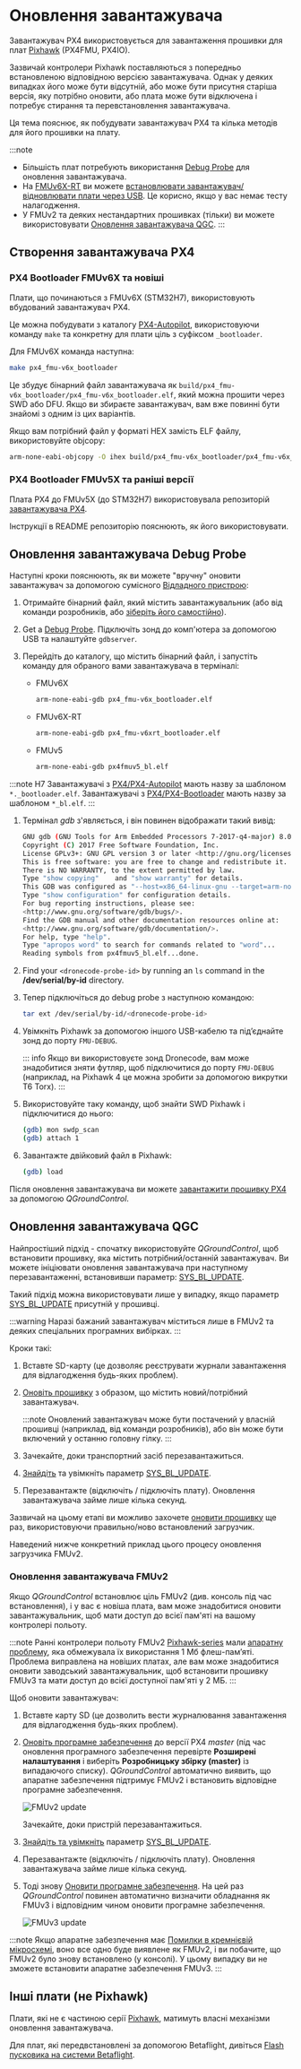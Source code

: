 # Оновлення завантажувача

Завантажувач PX4 використовується для завантаження прошивки для плат [Pixhawk](../flight_controller/pixhawk_series.md) (PX4FMU, PX4IO).

Зазвичай контролери Pixhawk поставляються з попередньо встановленою відповідною версією завантажувача. Однак у деяких випадках його може бути відсутній, або може бути присутня старіша версія, яку потрібно оновити, або плата може бути відключена і потребує стирання та перевстановлення завантажувача.

Ця тема пояснює, як побудувати завантажувач PX4 та кілька методів для його прошивки на плату.

:::note

- Більшість плат потребують використання [Debug Probe](#debug-probe-bootloader-update) для оновлення завантажувача.
- На [FMUv6X-RT](../flight_controller/pixhawk6x-rt.md) ви можете [встановлювати завантажувач/відновлювати плати через USB](bootloader_update_v6xrt.md). Це корисно, якщо у вас немає тесту налагодження.
- У FMUv2 та деяких нестандартних прошивках (тільки) ви можете використовувати [Оновлення завантажувача QGC](#qgc-bootloader-update).
:::

## Створення завантажувача PX4

### PX4 Bootloader FMUv6X та новіші

Плати, що починаються з FMUv6X (STM32H7), використовують вбудований завантажувач PX4.

Це можна побудувати з каталогу [PX4-Autopilot](https://github.com/PX4/PX4-Autopilot), використовуючи команду `make` та конкретну для плати ціль з суфіксом `_bootloader`.

Для FMUv6X команда наступна:

```sh
make px4_fmu-v6x_bootloader
```

Це збудує бінарний файл завантажувача як `build/px4_fmu-v6x_bootloader/px4_fmu-v6x_bootloader.elf`, який можна прошити через SWD або DFU. Якщо ви збираєте завантажувач, вам вже повинні бути знайомі з одним із цих варіантів.

Якщо вам потрібний файл у форматі HEX замість ELF файлу, використовуйте objcopy:

```sh
arm-none-eabi-objcopy -O ihex build/px4_fmu-v6x_bootloader/px4_fmu-v6x_bootloader.elf px4_fmu-v6x_bootloader.hex
```

### PX4 Bootloader FMUv5X та раніші версії

Плата PX4 до FMUv5X (до STM32H7) використовувала репозиторій [завантажувача PX4](https://github.com/PX4/Bootloader).

Інструкції в README репозиторію пояснюють, як його використовувати.

## Оновлення завантажувача Debug Probe

Наступні кроки пояснюють, як ви можете "вручну" оновити завантажувач за допомогою сумісного [Відладного пристрою](../debug/swd_debug.md#debug-probes-for-px4-hardware):

1. Отримайте бінарний файл, який містить завантажувальник (або від команди розробників, або [зіберіть його самостійно](#building-the-px4-bootloader)).

1. Get a [Debug Probe](../debug/swd_debug.md#debug-probes-for-px4-hardware). Підключіть зонд до комп'ютера за допомогою USB та налаштуйте `gdbserver`.

1. Перейдіть до каталогу, що містить бінарний файл, і запустіть команду для обраного вами завантажувача в терміналі:

   - FMUv6X

     ```sh
     arm-none-eabi-gdb px4_fmu-v6x_bootloader.elf
     ```

   - FMUv6X-RT

     ```sh
     arm-none-eabi-gdb px4_fmu-v6xrt_bootloader.elf
     ```

   - FMUv5

     ```sh
     arm-none-eabi-gdb px4fmuv5_bl.elf
     ```

:::note
H7 Завантажувачі з [PX4/PX4-Autopilot](https://github.com/PX4/PX4-Autopilot) мають назву за шаблоном `*._bootloader.elf`. Завантажувачі з [PX4/PX4-Bootloader](https://github.com/PX4/PX4-Bootloader) мають назву за шаблоном `*_bl.elf`.
:::

1. Термінал _gdb_ з'являється, і він повинен відображати такий вивід:

   ```sh
   GNU gdb (GNU Tools for Arm Embedded Processors 7-2017-q4-major) 8.0.50.20171128-git
   Copyright (C) 2017 Free Software Foundation, Inc.
   License GPLv3+: GNU GPL version 3 or later <http://gnu.org/licenses/gpl.html>
   This is free software: you are free to change and redistribute it.
   There is NO WARRANTY, to the extent permitted by law.
   Type "show copying"    and "show warranty" for details.
   This GDB was configured as "--host=x86_64-linux-gnu --target=arm-none-eabi".
   Type "show configuration" for configuration details.
   For bug reporting instructions, please see:
   <http://www.gnu.org/software/gdb/bugs/>.
   Find the GDB manual and other documentation resources online at:
   <http://www.gnu.org/software/gdb/documentation/>.
   For help, type "help".
   Type "apropos word" to search for commands related to "word"...
   Reading symbols from px4fmuv5_bl.elf...done.
   ```

1. Find your `<dronecode-probe-id>` by running an `ls` command in the **/dev/serial/by-id** directory.

1. Тепер підключіться до debug probe з наступною командою:

   ```sh
   tar ext /dev/serial/by-id/<dronecode-probe-id>
   ```

1. Увімкніть Pixhawk за допомогою іншого USB-кабелю та під’єднайте зонд до порту `FMU-DEBUG`.

   ::: info Якщо ви використовуєте зонд Dronecode, вам може знадобитися зняти футляр, щоб підключитися до порту `FMU-DEBUG` (наприклад, на Pixhawk 4 це можна зробити за допомогою викрутки T6 Torx).
:::

1. Використовуйте таку команду, щоб знайти SWD Pixhawk і підключитися до нього:

   ```sh
   (gdb) mon swdp_scan
   (gdb) attach 1
   ```

1. Завантажте двійковий файл в Pixhawk:

   ```sh
   (gdb) load
   ```

Після оновлення завантажувача ви можете [завантажити прошивку PX4](../config/firmware.md) за допомогою _QGroundControl_.

## Оновлення завантажувача QGC

Найпростіший підхід - спочатку використовуйте _QGroundControl_, щоб встановити прошивку, яка містить потрібний/останній завантажувач. Ви можете ініціювати оновлення завантажувача при наступному перезавантаженні, встановивши параметр: [SYS_BL_UPDATE](../advanced_config/parameter_reference.md#SYS_BL_UPDATE).

Такий підхід можна використовувати лише у випадку, якщо параметр [SYS_BL_UPDATE](../advanced_config/parameter_reference.md#SYS_BL_UPDATE) присутній у прошивці.

:::warning
Наразі бажаний завантажувач міститься лише в FMUv2 та деяких спеціальних програмних вибірках.
:::

Кроки такі:

1. Вставте SD-карту (це дозволяє реєструвати журнали завантаження для відлагодження будь-яких проблем).
1. [Оновіть прошивку](../config/firmware.md#custom) з образом, що містить новий/потрібний завантажувач.

   :::note
Оновлений завантажувач може бути постачений у власній прошивці (наприклад, від команди розробників), або він може бути включений у останню головну гілку.
:::

1. Зачекайте, доки транспортний засіб перезавантажиться.
1. [Знайдіть](../advanced_config/parameters.md) та увімкніть параметр [SYS_BL_UPDATE](../advanced_config/parameter_reference.md#SYS_BL_UPDATE).
1. Перезавантажте (відключіть / підключіть плату). Оновлення завантажувача займе лише кілька секунд.

Зазвичай на цьому етапі ви можливо захочете [оновити прошивку](../config/firmware.md) ще раз, використовуючи правильно/ново встановлений загрузчик.

Наведений нижче конкретний приклад цього процесу оновлення загрузчика FMUv2.

### Оновлення завантажувача FMUv2

Якщо _QGroundControl_ встановлює ціль FMUv2 (див. консоль під час встановлення), і у вас є новіша плата, вам може знадобитися оновити завантажувальник, щоб мати доступ до всієї пам'яті на вашому контролері польоту.

:::note
Ранні контролери польоту FMUv2 [Pixhawk-series](../flight_controller/pixhawk_series.md#fmu_versions) мали [апаратну проблему](../flight_controller/silicon_errata.md#fmuv2-pixhawk-silicon-errata), яка обмежувала їх використання 1 Мб флеш-пам’яті. Проблема виправлена на новіших платах, але вам може знадобитися оновити заводський завантажувальник, щоб встановити прошивку FMUv3 та мати доступ до всієї доступної пам'яті у 2 МБ.
:::

Щоб оновити завантажувач:

1. Вставте карту SD (це дозволить вести журналювання завантаження для відлагодження будь-яких проблем).
1. [Оновіть програмне забезпечення](../config/firmware.md) до версії PX4 _master_ (під час оновлення програмного забезпечення перевірте **Розширені налаштування** і виберіть **Розробницьку збірку (master)** із випадаючого списку). _QGroundControl_ автоматично виявить, що апаратне забезпечення підтримує FMUv2 і встановить відповідне програмне забезпечення.

   ![FMUv2 update](../../assets/qgc/setup/firmware/bootloader_update.jpg)

   Зачекайте, доки  пристрій перезавантажиться.

1. [Знайдіть та увімкніть](../advanced_config/parameters.md) параметр [SYS_BL_UPDATE](../advanced_config/parameter_reference.md#SYS_BL_UPDATE).
1. Перезавантажте (відключіть / підключіть плату). Оновлення завантажувача займе лише кілька секунд.
1. Тоді знову [Оновити програмне забезпечення](../config/firmware.md). На цей раз _QGroundControl_ повинен автоматично визначити обладнання як FMUv3 і відповідним чином оновити програмне забезпечення.

   ![FMUv3 update](../../assets/qgc/setup/firmware/bootloader_fmu_v3_update.jpg)

:::note
Якщо апаратне забезпечення має [Помилки в кремнієвій мікросхемі](../flight_controller/silicon_errata.md#fmuv2-pixhawk-silicon-errata), воно все одно буде виявлене як FMUv2, і ви побачите, що FMUv2 було знову встановлено (у консолі). У цьому випадку ви не зможете встановити апаратне забезпечення FMUv3.
:::

## Інші плати (не Pixhawk)

Плати, які не є частиною серії [Pixhawk](../flight_controller/pixhawk_series.md), матимуть власні механізми оновлення завантажувача.

Для плат, які передвстановлені за допомогою Betaflight, дивіться [Flash пусковика на системи Betaflight](bootloader_update_from_betaflight.md).
